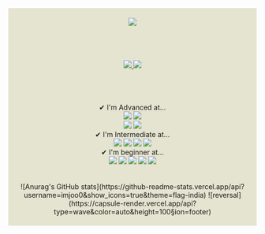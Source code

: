 <div align="center" style="background-color:#E4E4D0; padding: 20px;">
 <img src="https://capsule-render.vercel.app/api?type=wave&color=auto&height=300&section=header&text=HELLO%20iamjoo0&fontSize=45" /> 
 <h3 style="color:#E4E4D0;"> I'm Backend Developer🖐 <br><br>
    <a href="https://hits.seeyoufarm.com">
      <img src="https://hits.seeyoufarm.com/api/count/incr/badge.svg?url=https%3A%2F%2Fgithub.com%2Fimjoo0&count_bg=%23AEC3AE&title_bg=%2394A684&icon=github.svg&icon_color=%23FFFFFF&title=HITS&edge_flat=false"/>
    </a>
    <a href="https://imju0.notion.site/bc8cf73ab86a4235910f70677694a278?pvs=4" target="_blank">
      <img src="https://img.shields.io/badge/notion-white?style=flat-square&logo=notion&logoColor=black"/>
    </a>
  </h3>
  <br>
  <br>
  <br>
  ✔ I'm Advanced at...<br>
  <img src="https://img.shields.io/badge/django-E55604?style=for-the-badge&logo=django&logoColor=white"/>
 <img src="https://img.shields.io/badge/Flask-000000?style=for-the-badge&logo=Flask&logoColor=white"> <br>
  <img src="https://img.shields.io/badge/JavaScript-FFB000?style=for-the-badge&logo=JavaScript&logoColor=white"/> 
  <img src="https://img.shields.io/badge/Python-26577C?style=for-the-badge&logo=Python&logoColor=white"/>
  <br>
  ✔ I'm Intermediate at...<br>
  <img src="https://img.shields.io/badge/graphql-662549?style=for-the-badge&logo=graphql&logoColor=white"/>
  <img src="https://img.shields.io/badge/Spring-004225?style=for-the-badge&logo=Spring&logoColor=white"/>
  <img src="https://img.shields.io/badge/MySQL-22668D?style=for-the-badge&logo=MySQL&logoColor=white"/>
  <img src="https://img.shields.io/badge/MongoDB-47A248?style=for-the-badge&logo=MongoDB&logoColor=white">
  
<br>
  ✔ I'm beginner at...<br>
  <img src="https://img.shields.io/badge/Docker-337CCF?style=for-the-badge&logo=Docker&logoColor=white"/>
  <img src="https://img.shields.io/badge/React-33BBC5?style=for-the-badge&logo=React&logoColor=white"/> 
  <img src="https://img.shields.io/badge/Next.js-61677A?style=for-the-badge&logo=Next.js&logoColor=white"/>
  <img src="https://img.shields.io/badge/Amazon EC2-FF9900?style=for-the-badge&logo=Amazon EC2&logoColor=white">
  <img src="https://img.shields.io/badge/Amazon S3-569A31?style=for-the-badge&logo=Amazon S3&logoColor=white"> <br>
  <br>
  <br>
  ![Anurag's GitHub stats](https://github-readme-stats.vercel.app/api?username=imjoo0&show_icons=true&theme=flag-india)
  ![reversal](https://capsule-render.vercel.app/api?type=wave&color=auto&height=100&section=footer)
</div>
